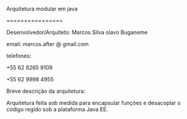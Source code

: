 Arquitetura modular em java

================

Desenvolvedor/Arquiteto: Marcos Silva olavo Buganeme

email: marcos.after @ gmail.com

telefones:

+55 62 8265 9109

+55 62 9998 4955

Breve descrição da arquitetura:

Arquitetura feita sob medida para encapsular funções e desacoplar o código regido sob a plataforma Java EE.

